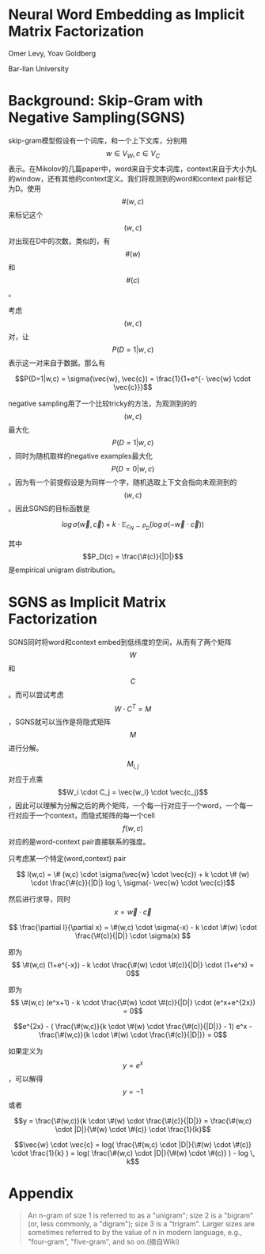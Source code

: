 # Neural Word Embedding as Implicit Matrix Factorization

Omer Levy, Yoav Goldberg

Bar-Ilan University

# Background: Skip-Gram with Negative Sampling(SGNS)

skip-gram模型假设有一个词库，和一个上下文库，分别用$$w \in V_W, c \in V_C$$表示。在Mikolov的几篇paper中，word来自于文本词库，context来自于大小为L的window，还有其他的context定义。我们将观测到的word和context pair标记为D。使用$$\#(w,c)$$来标记这个$$(w,c)$$对出现在D中的次数。类似的，有$$\#(w)$$和$$\#(c)$$。

考虑$$(w,c)$$对，让$$P(D=1|w,c)$$表示这一对来自于数据。那么有

$$P(D=1|w,c) = \sigma(\vec{w}, \vec{c}) = \frac{1}{1+e^{- \vec{w} \cdot \vec{c}}}$$

negative sampling用了一个比较tricky的方法，为观测到的的$$(w,c)$$最大化$$P(D=1|w,c)$$，同时为随机取样的negative examples最大化$$P(D=0|w,c)$$。因为有一个前提假设是为同样一个字，随机选取上下文会指向未观测到的$$(w,c)$$。因此SGNS的目标函数是

$$log \, \sigma(\vec{w}, \vec{c}) + k \cdot \mathbb{E}_{c_N \sim P_D}(log \, \sigma(- \vec{w} \cdot \vec{c} )) $$

其中$$P_D(c) = \frac{\#(c)}{|D|}$$是empirical unigram distribution。

# SGNS as Implicit Matrix Factorization

SGNS同时将word和context embed到低纬度的空间，从而有了两个矩阵$$W$$和$$C$$。而可以尝试考虑$$W \cdot C^T = M$$，SGNS就可以当作是将隐式矩阵$$M$$进行分解。

$$M_{i,j}$$对应于点乘 $$W_i \cdot C_j = \vec{w_i} \cdot \vec{c_j}$$，因此可以理解为分解之后的两个矩阵，一个每一行对应于一个word，一个每一行对应于一个context，而隐式矩阵的每一个cell $$f(w,c)$$对应的是word-context pair直接联系的强度。

只考虑某一个特定(word,context) pair

$$ l(w,c) = \# (w,c) \cdot \sigma(\vec{w} \cdot \vec{c}) + k \cdot \# (w) \cdot \frac{\#{c}}{|D|} log \, \sigma(- \vec{w} \cdot \vec{c})$$

然后进行求导，同时$$x = \vec{w} \cdot \vec{c}$$

$$ \frac{\partial l}{\partial x} = \#(w,c) \cdot \sigma(-x) - k \cdot \#(w) \cdot \frac{\#(c)}{|D|} \cdot \sigma(x) $$

即为 $$ \#(w,c) (1+e^{-x}) - k \cdot \frac{\#(w) \cdot \#(c)}{|D|} \cdot (1+e^x) = 0$$

即为 $$ \#(w,c) (e^x+1) - k \cdot \frac{\#(w) \cdot \#(c)}{|D|} \cdot (e^x+e^{2x}) = 0$$

$$e^{2x} - ( \frac{\#(w,c)}{k \cdot \#(w) \cdot \frac{\#(c)}{|D|}} - 1) e^x - \frac{\#(w,c)}{k \cdot \#(w) \cdot \frac{\#(c)}{|D|}} = 0$$

如果定义为$$y=e^x$$，可以解得$$y=-1$$或者

$$y = \frac{\#(w,c)}{k \cdot \#(w) \cdot \frac{\#(c)}{|D|}} = \frac{\#(w,c) \cdot |D|}{\#(w) \cdot \#(c)} \cdot \frac{1}{k}$$

$$\vec{w} \cdot \vec{c} = log( \frac{\#(w,c) \cdot |D|}{\#(w) \cdot \#(c)} \cdot \frac{1}{k} ) = log( \frac{\#(w,c) \cdot |D|}{\#(w) \cdot \#(c)} ) - log \, k$$

# Appendix

> An n-gram of size 1 is referred to as a "unigram"; size 2 is a "bigram" (or, less commonly, a "digram"); size 3 is a "trigram". Larger sizes are sometimes referred to by the value of n in modern language, e.g., "four-gram", "five-gram", and so on.(摘自Wiki)